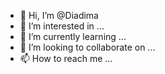 - 👋 Hi, I’m @Diadima
- 👀 I’m interested in ...
- 🌱 I’m currently learning ...
- 💞️ I’m looking to collaborate on ...
- 📫 How to reach me ...

<!---
Diadima/Diadima is a ✨ special ✨ repository because its `README.md` (this file) appears on your GitHub profile.
You can click the Preview link to take a look at your changes.
--->
